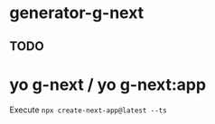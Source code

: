 # generator-g-next

## TODO

# yo g-next / yo g-next:app

Execute `npx create-next-app@latest --ts`
